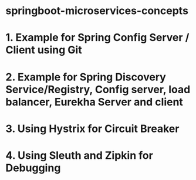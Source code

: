 # springboot-microservices-concepts

# 1. Example for Spring Config Server / Client using Git
# 2. Example for Spring Discovery Service/Registry, Config server, load balancer, Eurekha Server and client
# 3. Using Hystrix for Circuit Breaker
# 4. Using Sleuth and Zipkin for Debugging
